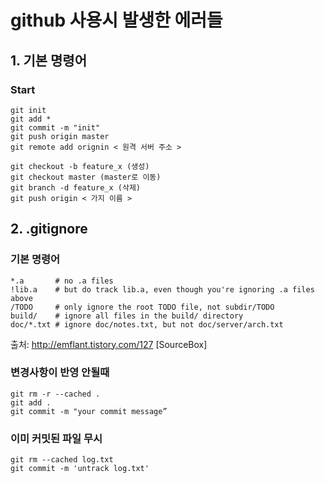# github 사용시 발생한 에러들

## 1. 기본 명령어
### Start
	git init
	git add *
	git commit -m "init"
	git push origin master
	git remote add orignin < 원격 서버 주소 >

	git checkout -b feature_x (생성)
	git checkout master (master로 이동)
	git branch -d feature_x (삭제)
	git push origin < 가지 이름 >


## 2. .gitignore

### 기본 명령어
	*.a       # no .a files
	!lib.a    # but do track lib.a, even though you're ignoring .a files above
	/TODO     # only ignore the root TODO file, not subdir/TODO
	build/    # ignore all files in the build/ directory
	doc/*.txt # ignore doc/notes.txt, but not doc/server/arch.txt


출처: http://emflant.tistory.com/127 [SourceBox]
### 변경사항이 반영 안될때
	git rm -r --cached .
	git add .
	git commit -m "your commit message”

### 이미 커밋된 파일 무시
	git rm --cached log.txt
	git commit -m 'untrack log.txt'

